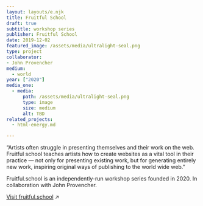 ```yaml
---
layout: layouts/e.njk
title: Fruitful School
draft: true
subtitle: workshop series
publisher: Fruitful School
date: 2019-12-02
featured_image: /assets/media/ultralight-seal.png
type: project
collaborator:
- John Provencher
medium:
  - world
year: ["2020"]
media_one:
  - media:
      path: /assets/media/ultralight-seal.png
      type: image
      size: medium
      alt: TBD
related_projects:
  - html-energy.md

---
```


“Artists often struggle in presenting themselves and their work on the web. Fruitful school teaches artists how to create websites as a vital tool in their practice — not only for presenting existing work, but for generating entirely new work, inspiring original ways of publishing to the world wide web.” 

Fruitful.school is an independently-run workshop series founded in 2020. In collaboration with John Provencher.

<a href="https://fruitful.school" target="_blank">Visit fruitful.school</a> ↗